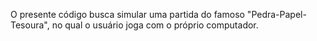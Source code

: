 O presente código busca simular uma partida do famoso "Pedra-Papel-Tesoura", no qual o usuário joga com o próprio computador. 
